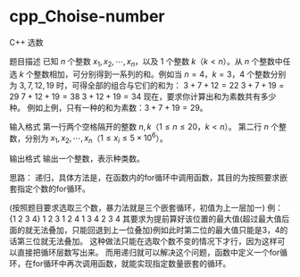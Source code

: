 # cpp_Choise-number
C++ 选数

题目描述
已知 $n$ 个整数 $x_1,x_2,\cdots,x_n$，以及 $1$ 个整数 $k$（$k<n$）。从 $n$ 个整数中任选 $k$ 个整数相加，可分别得到一系列的和。例如当 $n=4$，$k=3$，$4$ 个整数分别为 $3,7,12,19$ 时，可得全部的组合与它们的和为：
$3+7+12=22$
$3+7+19=29$
$7+12+19=38$
$3+12+19=34$
现在，要求你计算出和为素数共有多少种。
例如上例，只有一种的和为素数：$3+7+19=29$。

输入格式
第一行两个空格隔开的整数 $n,k$（$1 \le n \le 20$，$k<n$）。
第二行 $n$ 个整数，分别为 $x_1,x_2,\cdots,x_n$（$1 \le x_i \le 5\times 10^6$）。

输出格式
输出一个整数，表示种类数。

思路：
递归，具体方法是，在函数内的for循环中调用函数，其目的为按照要求嵌套指定个数的for循环。

(按照题目要求选取三个数，暴力法就是三个嵌套循环，初值为上一层加一)
例：
{1 2 3 4}
1 2 3
1 2 4
1 3 4
2 3 4
其要求为提前算好该位置的最大值(超过最大值后面的就无法叠加，只能回退到上一位叠加)例如此时第二位的最大值只能是3，4的话第三位就无法叠加。
这种做法只能在选取个数不变的情况下才行，因为这样可以直接把循环层数写出来。
而用递归就可以解决这个问题，函数中定义一个for循环，在for循环中再次调用函数，就能实现指定数量嵌套的循环。
